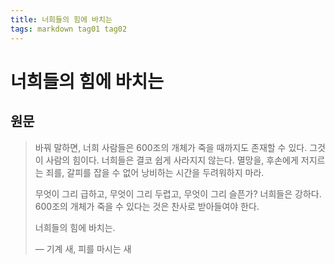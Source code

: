 ```yaml
---
title: 너희들의 힘에 바치는
tags: markdown tag01 tag02
---
```


# 너희들의 힘에 바치는

## 원문

> 바꿔 말하면, 너희 사람들은 600조의 개체가 죽을 때까지도 존재할 수 있다.
> 그것이 사람의 힘이다. 너희들은 결코 쉽게 사라지지 않는다.
> 멸망을, 후손에게 저지르는 죄를, 갈피를 잡을 수 없어 낭비하는 시간을 두려워하지 마라.
> 
> 무엇이 그리 급하고, 무엇이 그리 두렵고, 무엇이 그리 슬픈가?
> 너희들은 강하다. 600조의 개체가 죽을 수 있다는 것은 찬사로 받아들여야 한다.
> 
> 너희들의 힘에 바치는.
> 
> — 기계 새, 피를 마시는 새
